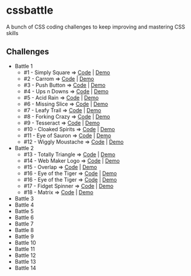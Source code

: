 # cssbattle

A bunch of CSS coding challenges to keep improving and mastering CSS skills

## Challenges

- Battle 1
  - #1 - Simply Square =>
    [Code](https://github.com/npranto/cssbattle/tree/main/battle-1/simply-square/index.html)
    |
    [Demo](https://cssbattle.pages.dev/battle-1/simply-square/)
  - #2 - Carrom =>
    [Code](https://github.com/npranto/cssbattle/tree/main/battle-1/carrom/index.html)
    |
    [Demo](https://cssbattle.pages.dev/battle-1/carrom/)
  - #3 - Push Button =>
    [Code](https://github.com/npranto/cssbattle/tree/main/battle-1/push-button/index.html)
    |
    [Demo](https://cssbattle.pages.dev/battle-1/push-button/)
  - #4 - Ups n Downs =>
    [Code](https://github.com/npranto/cssbattle/tree/main/battle-1/ups-n-downs/index.html)
    |
    [Demo](https://cssbattle.pages.dev/battle-1/ups-n-downs/)
  - #5 - Acid Rain =>
    [Code](https://github.com/npranto/cssbattle/tree/main/battle-1/acid-rain/index.html)
    |
    [Demo](https://cssbattle.pages.dev/battle-1/acid-rain/)
  - #6 - Missing Slice =>
    [Code](https://github.com/npranto/cssbattle/tree/main/battle-1/missing-slice/index.html)
    |
    [Demo](https://cssbattle.pages.dev/battle-1/missing-slice/)
  - #7 - Leafy Trail =>
    [Code](https://github.com/npranto/cssbattle/tree/main/battle-1/leafy-trail/index.html)
    |
    [Demo](https://cssbattle.pages.dev/battle-1/leafy-trail/)
  - #8 - Forking Crazy =>
    [Code](https://github.com/npranto/cssbattle/tree/main/battle-1/forking-crazy/index.html)
    |
    [Demo](https://cssbattle.pages.dev/battle-1/forking-crazy/)
  - #9 - Tesseract =>
    [Code](https://github.com/npranto/cssbattle/tree/main/battle-1/tesseract/index.html)
    |
    [Demo](https://cssbattle.pages.dev/battle-1/tesseract/)
  - #10 - Cloaked Spirits =>
    [Code](https://github.com/npranto/cssbattle/tree/main/battle-1/cloaked-spirits/index.html)
    |
    [Demo](https://cssbattle.pages.dev/battle-1/cloaked-spirits/)
  - #11 - Eye of Sauron =>
    [Code](https://github.com/npranto/cssbattle/tree/main/battle-1/eye-of-sauron/index.html)
    |
    [Demo](https://cssbattle.pages.dev/battle-1/eye-of-sauron/)
  - #12 - Wiggly Moustache =>
    [Code](https://github.com/npranto/cssbattle/tree/main/battle-1/wiggly-moustache/index.html)
    |
    [Demo](https://cssbattle.pages.dev/battle-1/wiggly-moustache/)
- Battle 2
  - #13 - Totally Triangle =>
    [Code](https://github.com/npranto/cssbattle/tree/main/battle-2/totally-triangle/index.html)
    |
    [Demo](https://cssbattle.pages.dev/battle-2/totally-triangle/)
  - #14 - Web Maker Logo =>
    [Code](https://github.com/npranto/cssbattle/tree/main/battle-2/web-maker-logo/index.html)
    |
    [Demo](https://cssbattle.pages.dev/battle-2/web-maker-logo/)
  - #15 - Overlap =>
    [Code](https://github.com/npranto/cssbattle/tree/main/battle-2/overlap/index.html)
    |
    [Demo](https://cssbattle.pages.dev/battle-2/overlap/)
  - #16 - Eye of the Tiger =>
    [Code](https://github.com/npranto/cssbattle/tree/main/battle-2/eye-of-the-tiger/index.html)
    |
    [Demo](https://cssbattle.pages.dev/battle-2/eye-of-the-tiger/)
  - #16 - Eye of the Tiger =>
    [Code](https://github.com/npranto/cssbattle/tree/main/battle-2/eye-of-the-tiger/index.html)
    |
    [Demo](https://cssbattle.pages.dev/battle-2/eye-of-the-tiger/)
  - #17 - Fidget Spinner =>
    [Code](https://github.com/npranto/cssbattle/tree/main/battle-2/fidget-spinner/index.html)
    |
    [Demo](https://cssbattle.pages.dev/battle-2/fidget-spinner/)
  - #18 - Matrix =>
    [Code](https://github.com/npranto/cssbattle/tree/main/battle-2/matrix/index.html)
    |
    [Demo](https://cssbattle.pages.dev/battle-2/matrix/)
- Battle 3
- Battle 4
- Battle 5
- Battle 6
- Battle 7
- Battle 8
- Battle 9
- Battle 10
- Battle 11
- Battle 12
- Battle 13
- Battle 14
